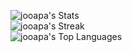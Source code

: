 ![jooapa's Stats](https://github-readme-stats.vercel.app/api?username=jooapa&theme=vue-dark&show_icons=true&hide_border=false&count_private=true)
<br>
![jooapa's Streak](https://github-readme-streak-stats.herokuapp.com/?user=jooapa&theme=vue-dark&hide_border=false)
<br>
![jooapa's Top Languages](https://github-readme-stats.vercel.app/api/top-langs/?username=jooapa&theme=vue-dark&show_icons=true&hide_border=false&layout=compact)
